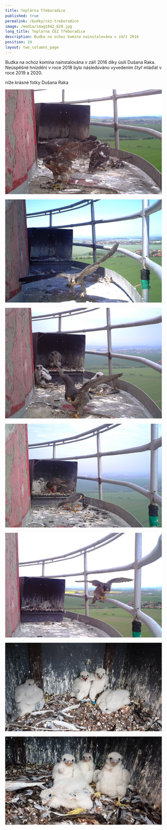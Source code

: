```yaml
---
title: Teplárna Třeboradice
published: true
permalink: /budky/cez-treboradice
image: /media/imag1842_620.jpg
long_title: Teplárna ČEZ Třeboradice
description: Budka na ochoz komína nainstalována v září 2016
position: 24
layout: two_columns_page
---
```



Budka na ochoz komína nainstalována v září 2016 díky úsilí Dušana Raka. Neúspěšné hnízdění v roce 2018 bylo následováno vyvedením čtyř mláďat v roce 2019 a 2020.



níže krásné fotky Dušana Raka

![](/media/imag3468_620.jpg)

![](/media/imag377_620.jpg)

![](/media/imag2150_620.jpg)

![](/media/imag1334_620.jpg)

![](/media/imag0015_620.jpg)

![](/media/20190509_094758_620.jpg)

![](/media/20190509_092526_620.jpg)
